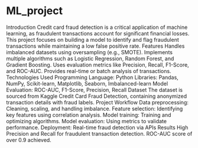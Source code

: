 # ML_project
Introduction
Credit card fraud detection is a critical application of machine learning, as fraudulent transactions account for significant financial losses. This project focuses on building a model to identify and flag fraudulent transactions while maintaining a low false positive rate.
Features
Handles imbalanced datasets using oversampling (e.g., SMOTE).
Implements multiple algorithms such as Logistic Regression, Random Forest, and Gradient Boosting.
Uses evaluation metrics like Precision, Recall, F1-Score, and ROC-AUC.
Provides real-time or batch analysis of transactions.
Technologies Used
Programming Language: Python
Libraries: Pandas, NumPy, Scikit-learn, Matplotlib, Seaborn, Imbalanced-learn
Model Evaluation: ROC-AUC, F1-Score, Precision, Recall
Dataset
The dataset is sourced from Kaggle Credit Card Fraud Detection, containing anonymized transaction details with fraud labels.
Project Workflow
Data preprocessing: Cleaning, scaling, and handling imbalance.
Feature selection: Identifying key features using correlation analysis.
Model training: Training and optimizing algorithms.
Model evaluation: Using metrics to validate performance.
Deployment: Real-time fraud detection via APIs
Results
High Precision and Recall for fraudulent transaction detection.
ROC-AUC score of over 0.9 achieved.

